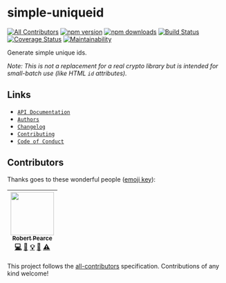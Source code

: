 # simple-uniqueid
[![All Contributors](https://img.shields.io/badge/all_contributors-1-orange.svg?style=flat-square)](#contributors)
[![npm version](https://img.shields.io/npm/v/simple-uniqueid.svg)](https://www.npmjs.com/package/simple-uniqueid) [![npm downloads](https://img.shields.io/npm/dt/simple-uniqueid.svg)](https://www.npmjs.com/package/simple-uniqueid) [![Build Status](https://travis-ci.org/rpearce/simple-uniqueid.svg?branch=master)](https://travis-ci.org/rpearce/simple-uniqueid) [![Coverage Status](https://coveralls.io/repos/github/rpearce/simple-uniqueid/badge.svg?branch=master)](https://coveralls.io/github/rpearce/simple-uniqueid?branch=master) [![Maintainability](https://api.codeclimate.com/v1/badges/8e4debef4b9f0e8acd6e/maintainability)](https://codeclimate.com/github/rpearce/simple-uniqueid/maintainability)

Generate simple unique ids.

_Note: This is not a replacement for a real crypto library but is intended for
small-batch use (like HTML `id` attributes)._

## Links
* [`API Documentation`](./API.md)
* [`Authors`](./AUTHORS.md)
* [`Changelog`](./CHANGELOG.md)
* [`Contributing`](./CONTRIBUTING.md)
* [`Code of Conduct`](./CODE_OF_CONDUCT.md)

## Contributors

Thanks goes to these wonderful people ([emoji key](https://github.com/kentcdodds/all-contributors#emoji-key)):

<!-- ALL-CONTRIBUTORS-LIST:START - Do not remove or modify this section -->
<!-- prettier-ignore -->
| [<img src="https://avatars2.githubusercontent.com/u/592876?v=4" width="100px;"/><br /><sub><b>Robert Pearce</b></sub>](https://robertwpearce.com)<br />[💻](https://github.com/rpearce/simple-uniqueid/commits?author=rpearce "Code") [📖](https://github.com/rpearce/simple-uniqueid/commits?author=rpearce "Documentation") [💡](#example-rpearce "Examples") [🤔](#ideas-rpearce "Ideas, Planning, & Feedback") [⚠️](https://github.com/rpearce/simple-uniqueid/commits?author=rpearce "Tests") |
| :---: |
<!-- ALL-CONTRIBUTORS-LIST:END -->

This project follows the [all-contributors](https://github.com/kentcdodds/all-contributors) specification. Contributions of any kind welcome!
